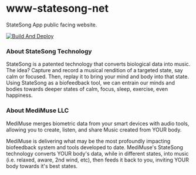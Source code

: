 # www-statesong-net
StateSong App public facing website.

[![Build And Deploy](https://github.com/MaplePost/www-statesong-net/actions/workflows/astro.yml/badge.svg)](https://github.com/MaplePost/www-statesong-net/actions/workflows/astro.yml)

### About StateSong Technology

StateSong is a patented technology that converts biological data into music. The idea? Capture and record a musical rendition of a targeted state, say calm or focused. Then, replay it to bring your mind and body into that state. Using StateSong as a biofeedback tool, we can entrain our minds and bodies towards deeper states of calm, focus, sleep, exercise, even happiness.

### About MediMuse LLC

MediMuse merges biometric data from your smart devices with audio tools, allowing you to create, listen, and share Music created from YOUR body.

MediMuse is delivering what may be the most profoundly impacting biofeedback system and tools developed to date. MediMuse's StateSong technology converts YOUR body's data, while in different states, into music (i.e. relaxed, aware, 2nd wind, etc), then feeds it back to you, inviting YOUR body towards it's best states.